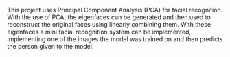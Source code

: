 This project uses Principal Component Analysis (PCA) for facial recognition. With the use of PCA, the eigenfaces can be generated and then used to reconstruct the original faces using linearly combining them. With these eigenfaces a mini facial recognition system can be implemented, implementing one of the images the model was trained on and then predicts the person given to the model.
